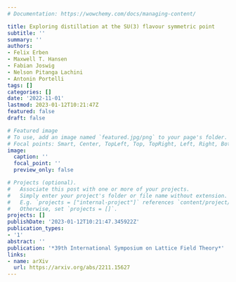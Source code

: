 ```yaml
---
# Documentation: https://wowchemy.com/docs/managing-content/

title: Exploring distillation at the SU(3) flavour symmetric point
subtitle: ''
summary: ''
authors:
- Felix Erben
- Maxwell T. Hansen
- Fabian Joswig
- Nelson Pitanga Lachini
- Antonin Portelli
tags: []
categories: []
date: '2022-11-01'
lastmod: 2023-01-12T10:21:47Z
featured: false
draft: false

# Featured image
# To use, add an image named `featured.jpg/png` to your page's folder.
# Focal points: Smart, Center, TopLeft, Top, TopRight, Left, Right, BottomLeft, Bottom, BottomRight.
image:
  caption: ''
  focal_point: ''
  preview_only: false

# Projects (optional).
#   Associate this post with one or more of your projects.
#   Simply enter your project's folder or file name without extension.
#   E.g. `projects = ["internal-project"]` references `content/project/deep-learning/index.md`.
#   Otherwise, set `projects = []`.
projects: []
publishDate: '2023-01-12T10:21:47.345922Z'
publication_types:
- '1'
abstract: ''
publication: '*39th International Symposium on Lattice Field Theory*'
links:
- name: arXiv
  url: https://arxiv.org/abs/2211.15627
---
```


